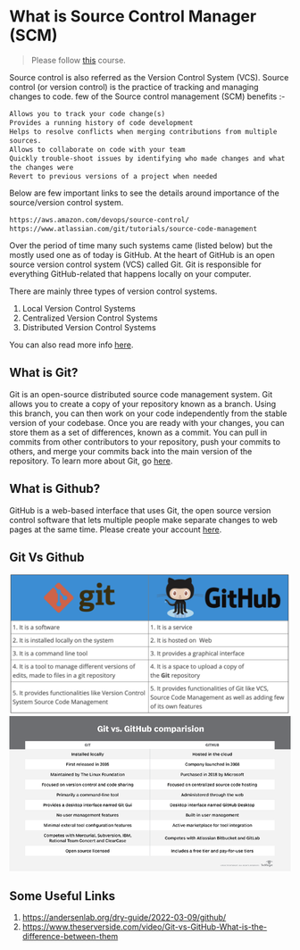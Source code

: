 # What is Source Control Manager (SCM)

>Please follow [this](https://www.coursera.org/learn/introduction-to-version-control?specialization=meta-front-end-developer) course.

Source control is also referred as the Version Control System (VCS). Source control (or version control) is the practice of tracking and managing changes to code. few of the Source control management (SCM) benefits :-

    Allows you to track your code change(s)
    Provides a running history of code development
    Helps to resolve conflicts when merging contributions from multiple sources.
    Allows to collaborate on code with your team
    Quickly trouble-shoot issues by identifying who made changes and what the changes were
    Revert to previous versions of a project when needed

Below are few important links to see the details around importance of the source/version control system.

    https://aws.amazon.com/devops/source-control/
    https://www.atlassian.com/git/tutorials/source-code-management

Over the period of time many such systems came (listed below) but the mostly used one as of today is GitHub.
At the heart of GitHub is an open source version control system (VCS) called Git. Git is responsible for everything GitHub-related that happens locally on your computer.

There are mainly three types of version control systems.

1. Local Version Control Systems
2. Centralized Version Control Systems
3. Distributed Version Control Systems

You can also read more info [here](https://www.w3docs.com/learn-git/version-control-system.html).

## What is Git?

Git is an open-source distributed source code management system. Git allows you to create a copy of your repository known as a branch. Using this branch, you can then work on your code independently from the stable version of your codebase. Once you are ready with your changes, you can store them as a set of differences, known as a commit. You can pull in commits from other contributors to your repository, push your commits to others, and merge your commits back into the main version of the repository.  To learn more about Git, go [here](https://git-scm.com
).

## What is Github?
GitHub is a web-based interface that uses Git, the open source version control software that lets multiple people make separate changes to web pages at the same time.
Please create your account [here](https://github.com/).

## Git Vs Github
![](../images/git_v_github-1.png)![](../images/git_v_github-2.png)

## Some Useful Links
1. https://andersenlab.org/dry-guide/2022-03-09/github/
2. https://www.theserverside.com/video/Git-vs-GitHub-What-is-the-difference-between-them
